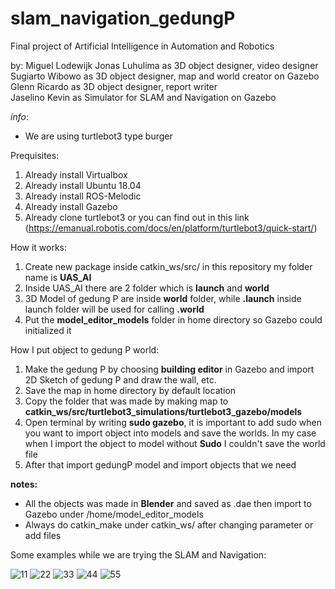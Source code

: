 # slam_navigation_gedungP
Final project of Artificial Intelligence in Automation and Robotics

by: 
  Miguel Lodewijk Jonas Luhulima  as 3D object designer, video designer 
  Sugiarto Wibowo                 as 3D object designer, map and world creator on Gazebo    
  Glenn Ricardo                   as 3D object designer, report writer              
  Jaselino Kevin                  as Simulator for SLAM and Navigation on Gazebo             


_info_:
- We are using turtlebot3 type burger

Prequisites:
1. Already install Virtualbox
2. Already install Ubuntu 18.04
3. Already install ROS-Melodic
4. Already install Gazebo
5. Already clone turtlebot3 or you can find out in this link (https://emanual.robotis.com/docs/en/platform/turtlebot3/quick-start/)

How it works:
1. Create new package inside catkin_ws/src/ in this repository my folder name is **UAS_AI**
2. Inside UAS_AI there are 2 folder which is **launch** and **world**
3. 3D Model of gedung P are inside **world** folder, while **.launch** inside launch folder will be used for calling **.world**
4. Put the **model_editor_models** folder in home directory so Gazebo could initialized it

How I put object to gedung P world:
1. Make the gedung P by choosing **building editor** in Gazebo and import 2D Sketch of gedung P and draw the wall, etc.
2. Save the map in home directory by default location
3. Copy the folder that was made by making map to **catkin_ws/src/turtlebot3_simulations/turtlebot3_gazebo/models**
4. Open terminal by writing **sudo gazebo**, it is important to add sudo when you want to import object into models and save the worlds. In my case when I import the object to model without **Sudo** I couldn't save the world file
5. After that import gedungP model and import objects that we need


**notes:**
- All the objects was made in **Blender** and saved as .dae then import to Gazebo under /home/model_editor_models
- Always do catkin_make under catkin_ws/ after changing parameter or add files 


Some examples while we are trying the SLAM and Navigation:

![11](https://user-images.githubusercontent.com/51029305/122876972-4bfb1780-d360-11eb-9445-960483360645.png)
![22](https://user-images.githubusercontent.com/51029305/122876979-4e5d7180-d360-11eb-9aa3-a0adffcb61ba.png)
![33](https://user-images.githubusercontent.com/51029305/122876986-50273500-d360-11eb-97ff-06d4c1241073.png)
![44](https://user-images.githubusercontent.com/51029305/122876989-51586200-d360-11eb-8837-ea14a3c92b62.png)
![55](https://user-images.githubusercontent.com/51029305/122876992-51f0f880-d360-11eb-923c-93224b8be608.png)

